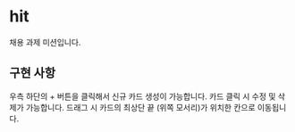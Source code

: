 # hit

채용 과제 미션입니다.

## 구현 사항
우측 하단의 + 버튼을 클릭해서 신규 카드 생성이 가능합니다.
카드 클릭 시 수정 및 삭제가 가능합니다.
드래그 시 카드의 최상단 끝 (위쪽 모서리)가 위치한 칸으로 이동됩니다.
